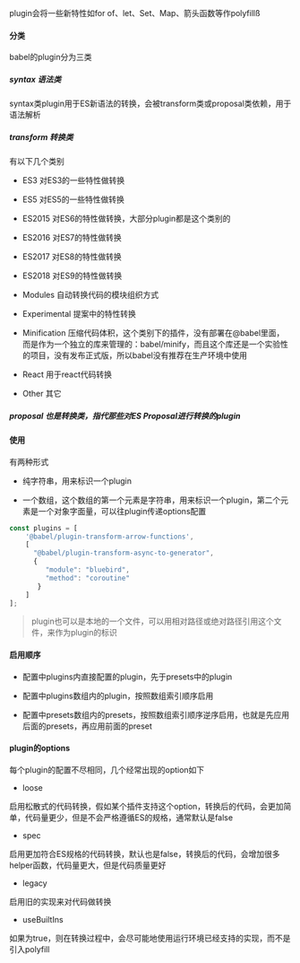 plugin会将一些新特性如for of、let、Set、Map、箭头函数等作polyfillß

#### 分类

babel的plugin分为三类

##### syntax 语法类

syntax类plugin用于ES新语法的转换，会被transform类或proposal类依赖，用于语法解析

##### transform 转换类

有以下几个类别

- ES3 对ES3的一些特性做转换

- ES5 对ES5的一些特性做转换

- ES2015 对ES6的特性做转换，大部分plugin都是这个类别的

- ES2016 对ES7的特性做转换

- ES2017 对ES8的特性做转换

- ES2018 对ES9的特性做转换

- Modules 自动转换代码的模块组织方式

- Experimental 提案中的特性转换

- Minification 压缩代码体积，这个类别下的插件，没有部署在@babel里面，而是作为一个独立的库来管理的：babel/minify，而且这个库还是一个实验性的项目，没有发布正式版，所以babel没有推荐在生产环境中使用

- React 用于react代码转换

- Other 其它

##### proposal 也是转换类，指代那些对ES Proposal进行转换的plugin

#### 使用

有两种形式

- 纯字符串，用来标识一个plugin

- 一个数组，这个数组的第一个元素是字符串，用来标识一个plugin，第二个元素是一个对象字面量，可以往plugin传递options配置

```js
const plugins = [
    '@babel/plugin-transform-arrow-functions',
    [
      "@babel/plugin-transform-async-to-generator",
      {
         "module": "bluebird",
         "method": "coroutine"
       }
    ]
];
```
> plugin也可以是本地的一个文件，可以用相对路径或绝对路径引用这个文件，来作为plugin的标识

#### 启用顺序

- 配置中plugins内直接配置的plugin，先于presets中的plugin

- 配置中plugins数组内的plugin，按照数组索引顺序启用

- 配置中presets数组内的presets，按照数组索引顺序逆序启用，也就是先应用后面的presets，再应用前面的preset

#### plugin的options

每个plugin的配置不尽相同，几个经常出现的option如下

- loose

启用松散式的代码转换，假如某个插件支持这个option，转换后的代码，会更加简单，代码量更少，但是不会严格遵循ES的规格，通常默认是false

- spec

启用更加符合ES规格的代码转换，默认也是false，转换后的代码，会增加很多helper函数，代码量更大，但是代码质量更好

- legacy

启用旧的实现来对代码做转换

- useBuiltIns

如果为true，则在转换过程中，会尽可能地使用运行环境已经支持的实现，而不是引入polyfill